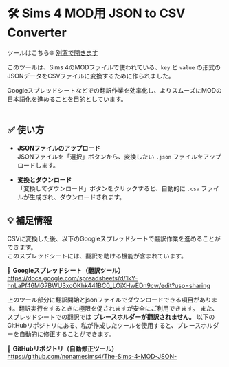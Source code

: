 # 🛠 Sims 4 MOD用 JSON to CSV Converter

ツールはこちら🌐
<a href="https://nonamesims4.github.io/JSON-CSV-/" target="_blank">別窓で開きます</a>

このツールは、Sims 4のMODファイルで使われている、`key` と `value` の形式のJSONデータをCSVファイルに変換するために作られました。

Googleスプレッドシートなどでの翻訳作業を効率化し、よりスムーズにMODの日本語化を進めることを目的としています。<br><br>



## ✅ 使い方

- **JSONファイルのアップロード**  
  JSONファイルを「選択」ボタンから、変換したい `.json` ファイルをアップロードします。

- **変換とダウンロード**  
  「変換してダウンロード」ボタンをクリックすると、自動的に `.csv` ファイルが生成され、ダウンロードされます。



## 💡 補足情報

CSVに変換した後、以下のGoogleスプレッドシートで翻訳作業を進めることができます。  
このスプレッドシートには、翻訳を助ける機能が含まれています。

📄 **Googleスプレッドシート（翻訳ツール）**  
https://docs.google.com/spreadsheets/d/1kY-hnLaPf46MG7BWU3xcOKhk441BC0_LOjXHwEDn9cw/edit?usp=sharing

上のツール部分に翻訳開始とjsonファイルでダウンロードできる項目があります。翻訳実行をするときに極限を促されますが安全にご利用できます。
また、スプレッドシートでの翻訳では **プレースホルダーが翻訳されません。** 
以下のGitHubリポジトリにある、私が作成したツールを使用すると、プレースホルダーを自動的に修正することができます。

🔧 **GitHubリポジトリ（自動修正ツール）**  
https://github.com/nonamesims4/The-Sims-4-MOD-JSON-
